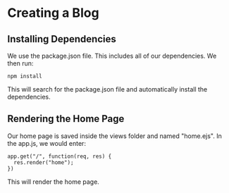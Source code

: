 # Creating a Blog

## Installing Dependencies

We use the package.json file. This includes all of our dependencies. We then run:

```
npm install
```

This will search for the package.json file and automatically install the dependencies. 


## Rendering the Home Page

Our home page is saved inside the views folder and named "home.ejs". In the app.js, we would enter:

```
app.get("/", function(req, res) {
  res.render("home");
})
```

This will render the home page. 

